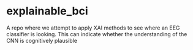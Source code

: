 # explainable_bci
A repo where we attempt to apply XAI methods to see where an EEG classifier is looking. This can indicate whether the understanding of the CNN is cognitively plausible
